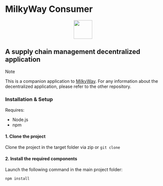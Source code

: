 # MilkyWay Consumer
<p align="center">
  <a href="https://expo.dev">
    <img src="https://seeklogo.com/images/E/expo-go-app-logo-BBBE394CB8-seeklogo.com.png" width="60">
  </a>
</p>

## A supply chain management decentralized application
> [!NOTE]  
> This is a companion application to [MilkyWay](https://github.com/samuele-lolli/MilkChain). For any information about the decentralized application, please refer to the other repository.

### Installation & Setup
Requires:
* Node.js
* npm

#### 1. Clone the project
Clone the project in the target folder via zip or ``` git clone ```

#### 2. Install the required components
Launch the following command in the main project folder:
```
npm install
```
